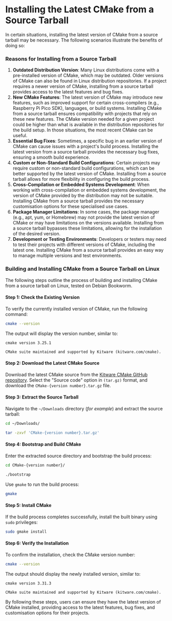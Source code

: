 Installing the Latest CMake from a Source Tarball
=====================================================

In certain situations, installing the latest version of CMake from a source tarball may be necessary. The following scenarios illustrate the benefits of doing so:

### Reasons for Installing from a Source Tarball

1. **Outdated Distribution Version**: Many Linux distributions come with a pre-installed version of CMake, which may be outdated. Older versions of CMake can also be found in Linux distribution repositories. If a project requires a newer version of CMake, installing from a source tarball provides access to the latest features and bug fixes.
2. **New CMake Features**: The latest version of CMake may introduce new features, such as improved support for certain cross-compilers (e.g., Raspberry Pi Pico SDK), languages, or build systems. Installing CMake from a source tarball ensures compatibility with projects that rely on these new features. The CMake version needed for a given project could be higher than what is available in the distribution repositories for the build setup. In those situations, the most recent CMake can be useful.
3. **Essential Bug Fixes**: Sometimes, a specific bug in an earlier version of CMake can cause issues with a project's build process. Installing the latest version from a source tarball provides the necessary bug fixes, ensuring a smooth build experience.
4. **Custom or Non-Standard Build Configurations**: Certain projects may require custom or non-standard build configurations, which can be better supported by the latest version of CMake. Installing from a source tarball allows for more flexibility in configuring the build process.
5. **Cross-Compilation or Embedded Systems Development**: When working with cross-compilation or embedded systems development, the version of CMake provided by the distribution may not be suitable. Installing CMake from a source tarball provides the necessary customisation options for these specialised use cases.
6. **Package Manager Limitations**: In some cases, the package manager (e.g., apt, yum, or Homebrew) may not provide the latest version of CMake or may have limitations on the versions available. Installing from a source tarball bypasses these limitations, allowing for the installation of the desired version.
7. **Development or Testing Environments**: Developers or testers may need to test their projects with different versions of CMake, including the latest one. Installing CMake from a source tarball provides an easy way to manage multiple versions and test environments.

### Building and Installing CMake from a Source Tarball on Linux

The following steps outline the process of building and installing CMake from a source tarball on Linux, tested on Debian Bookworm.

#### Step 1: Check the Existing Version

To verify the currently installed version of CMake, run the following command:

```bash
cmake --version
```

The output will display the version number, similar to:

```
cmake version 3.25.1

CMake suite maintained and supported by Kitware (kitware.com/cmake).
```

#### Step 2: Download the Latest CMake Source

Download the latest CMake source from the [Kitware CMake GitHub repository](https://github.com/Kitware/CMake/releases). Select the "Source code" option in `(tar.gz)` format, and download the `CMake-{version number}.tar.gz` file.

#### Step 3: Extract the Source Tarball

Navigate to the `~/Downloads` directory (_for example_) and extract the source tarball:

```bash
cd ~/Downloads/
```

```bash
tar -zxvf 'CMake-{version number}.tar.gz'
```

#### Step 4: Bootstrap and Build CMake

Enter the extracted source directory and bootstrap the build process:

```bash
cd CMake-{version number}/
```

```bash
./bootstrap
```

Use `gmake` to run the build process:

```bash
gmake
```

#### Step 5: Install CMake

If the build process completes successfully, install the built binary using `sudo` privileges:

```bash
sudo gmake install
```

#### Step 6: Verify the Installation

To confirm the installation, check the CMake version number:

```bash
cmake --version
```

The output should display the newly installed version, similar to:

```
cmake version 3.31.3

CMake suite maintained and supported by Kitware (kitware.com/cmake).
```

By following these steps, users can ensure they have the latest version of CMake installed, providing access to the latest features, bug fixes, and customisation options for their projects.
